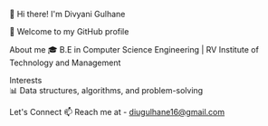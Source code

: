 👋 Hi there! I'm Divyani Gulhane

🌟 Welcome to my GitHub profile

About me
🎓 B.E in Computer Science Engineering | RV Institute of Technology and Management

Interests		
📊 Data structures, algorithms, and problem-solving

Let's Connect
📫 Reach me at - diugulhane16@gmail.com

